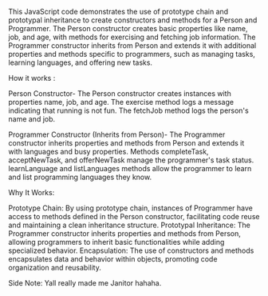 This JavaScript code demonstrates the use of prototype chain and prototypal inheritance to create constructors and methods for a Person and Programmer. The Person constructor creates basic properties like name, job, and age, with methods for exercising and fetching job information. The Programmer constructor inherits from Person and extends it with additional properties and methods specific to programmers, such as managing tasks, learning languages, and offering new tasks.

How it works :

Person Constructor-
The Person constructor creates instances with properties name, job, and age.
The exercise method logs a message indicating that running is not fun.
The fetchJob method logs the person's name and job.

Programmer Constructor (Inherits from Person)-
The Programmer constructor inherits properties and methods from Person and extends it with languages and busy properties.
Methods completeTask, acceptNewTask, and offerNewTask manage the programmer's task status.
learnLanguage and listLanguages methods allow the programmer to learn and list programming languages they know.




Why It Works:

Prototype Chain: By using prototype chain, instances of Programmer have access to methods defined in the Person constructor, facilitating code reuse and maintaining a clean inheritance structure.
Prototypal Inheritance: The Programmer constructor inherits properties and methods from Person, allowing programmers to inherit basic functionalities while adding specialized behavior.
Encapsulation: The use of constructors and methods encapsulates data and behavior within objects, promoting code organization and reusability.


Side Note: Yall really made me Janitor hahaha.